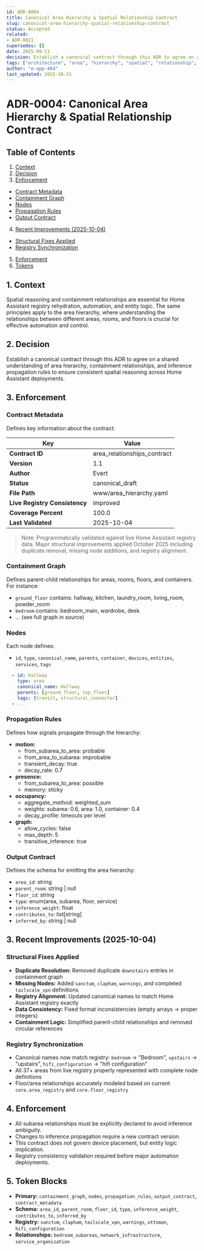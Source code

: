 ```yaml
---
id: ADR-0004
title: Canonical Area Hierarchy & Spatial Relationship Contract
slug: canonical-area-hierarchy-spatial-relationship-contract
status: Accepted
related:
- ADR-0021
supersedes: []
date: 2025-09-11
decision: Establish a canonical contract through this ADR to agree on a shared understanding of area hierarchy, containment relationships, and inference propagation rules to ensure consistent spatial reasoning across Home Assistant deployments.
tags: ["architecture", "area", "hierarchy", "spatial", "relationship", "contract", "adr"]
author: "e-app-404"
last_updated: 2025-10-21
---
```


# ADR-0004: Canonical Area Hierarchy & Spatial Relationship Contract

## Table of Contents

1. [Context](#1-context)
2. [Decision](#2-decision)
3. [Enforcement](#3-enforcement)
  - [Contract Metadata](#contract-metadata)
  - [Containment Graph](#containment-graph)
  - [Nodes](#nodes)
  - [Propagation Rules](#propagation-rules)
  - [Output Contract](#output-contract)
4. [Recent Improvements (2025-10-04)](#3-recent-improvements-2025-10-04)
  - [Structural Fixes Applied](#structural-fixes-applied)
  - [Registry Synchronization](#registry-synchronization)
5. [Enforcement](#4-enforcement)
6. [Tokens](#5-tokens)

## 1. Context

Spatial reasoning and containment relationships are essential for Home Assistant registry rehydration, automation, and entity logic. The same principles apply to the area hierarchy, where understanding the relationships between different areas, rooms, and floors is crucial for effective automation and control. 

## 2. Decision

Establish a canonical contract through this ADR to agree on a shared understanding of area hierarchy, containment relationships, and inference propagation rules to ensure consistent spatial reasoning across Home Assistant deployments.

## 3. Enforcement

### Contract Metadata

Defines key information about the contract:

| Key                                | Value                                   |
|-------------------------------------|----------------------------------------|
| **Contract ID**                    | area_relationships_contract             |
| **Version**                        | 1.1                                     |
| **Author**                         | Evert                                   |
| **Status**                         | canonical_draft                         |
| **File Path**                      | www/area_hierarchy.yaml                 |
| **Live Registry Consistency**      | improved                                |
| **Coverage Percent**               | 100.0                                   |
| **Last Validated**                 | 2025-10-04                              |

> Note: Programmatically validated against live Home Assistant registry data. Major structural improvements applied October 2025 including duplicate removal, missing node additions, and registry alignment.

### Containment Graph

Defines parent-child relationships for areas, rooms, floors, and containers. For instance:
- `ground_floor` contains: hallway, kitchen, laundry_room, living_room, powder_room
- `bedroom` contains: bedroom_main, wardrobe, desk
- ... (see full graph in source)

### Nodes
Each node defines:
- `id`, `type`, `canonical_name`, `parents`, `container`, `devices`, `entities`, `services`, `tags`

```yaml
  - id: hallway
    type: area
    canonical_name: Hallway
    parents: [ground_floor, top_floor]
    tags: [transit, structural_connector]
  - ...
```

### Propagation Rules

Defines how signals propagate through the hierarchy:

- **motion:**
  - from_subarea_to_area: probable
  - from_area_to_subarea: improbable
  - transient_decay: true
  - decay_rate: 0.7
- **presence:**
  - from_subarea_to_area: possible
  - memory: sticky
- **occupancy:**
  - aggregate_method: weighted_sum
  - weights: subarea: 0.6, area: 1.0, container: 0.4
  - decay_profile: timeouts per level
- **graph:**
  - allow_cycles: false
  - max_depth: 5
  - transitive_inference: true

### Output Contract

Defines the schema for emitting the area hierarchy:

- `area_id`: string
- `parent_room`: string | null
- `floor_id`: string
- `type`: enum(area, subarea, floor, service)
- `inference_weight`: float
- `contributes_to`: list[string]
- `inferred_by`: string | null

## 3. Recent Improvements (2025-10-04)

### Structural Fixes Applied

- **Duplicate Resolution:** Removed duplicate `downstairs` entries in containment graph
- **Missing Nodes:** Added `sanctum`, `clapham`, `warnings`, and completed `tailscale_vpn` definitions
- **Registry Alignment:** Updated canonical names to match Home Assistant registry exactly
- **Data Consistency:** Fixed format inconsistencies (empty arrays → proper integers)
- **Containment Logic:** Simplified parent-child relationships and removed circular references

### Registry Synchronization
- Canonical names now match registry: `bedroom` → "Bedroom", `upstairs` → "upstairs", `hifi_configuration` → "hifi configuration"
- All 37+ areas from live registry properly represented with complete node definitions
- Floor/area relationships accurately modeled based on current `core.area_registry` and `core.floor_registry`

## 4. Enforcement

- All subarea relationships must be explicitly declared to avoid inference ambiguity.
- Changes to inference propagation require a new contract version.
- This contract does not govern device placement, but entity logic implication.
- Registry consistency validation required before major automation deployments.

## 5. Token Blocks

- **Primary:** `containment_graph`, `nodes`, `propagation_rules`, `output_contract`, `contract_metadata`
- **Schema:** `area_id`, `parent_room`, `floor_id`, `type`, `inference_weight`, `contributes_to`, `inferred_by`
- **Registry:** `sanctum`, `clapham`, `tailscale_vpn`, `warnings`, `ottoman`, `hifi_configuration`
- **Relationships:** `bedroom_subareas`, `network_infrastructure`, `service_organization`
